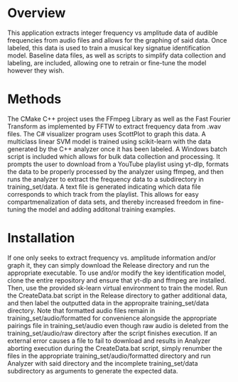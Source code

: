 <h1>Overview</h1>

This application extracts integer frequency vs amplitude data of audible frequencies from audio files and allows for the graphing of said data. Once labeled, this data is used to train a musical key signatue identification model. Baseline data files, as well as scripts to simplify data collection and labeling, are included, allowing one to retrain or fine-tune the model however they wish.


<h1>Methods</h1>

The CMake C++ project uses the FFmpeg Library as well as the Fast Fourier Transform as implemented by FFTW to extract frequency data from .wav files. The C# visualizer program uses ScottPlot to graph this data. A multiclass linear SVM model is trained using scikit-learn with the data generated by the C++ analyzer once it has been labeled. A Windows batch script is included which allows for bulk data collection and processing. It prompts the user to download from a YouTube playlist using yt-dlp, formats the data to be properly processed by the analyzer using ffmpeg, and then runs the analyzer to extract the frequency data to a subdirectory in training_set/data. A text file is generated indicating which data file corresponds to which track from the playlist. This allows for easy compartmenalization of data sets, and thereby increased freedom in fine-tuning the model and adding additonal training examples.


<h1>Installation</h1>

If one only seeks to extract frequency vs. amplitude information and/or graph it, they can simply download the Release directory and run the appropriate executable. To use and/or modify the key identification model, clone the entire repository and ensure that yt-dlp and ffmpeg are installed. Then, use the provided sk-learn virtual environment to train the model. Run the CreateData.bat script in the Release directory to gather additional data, and then label the outputted data in the appropraite training_set/data directory. Note that formatted audio files remain in training_set/audio/formatted for convenience alongside the appropriate pairings file in training_set/audio even though raw audio is deleted from the training_set/audio/raw directory after the script finishes execution. If an external error causes a file to fail to download and results in Analyzer aborting execution during the CreateData.bat script, simply renumber the files in the appropriate training_set/audio/formatted directory and run Analyzer with said directory and the incomplete training_set/data subdirectory as arguments to generate the expected data.
